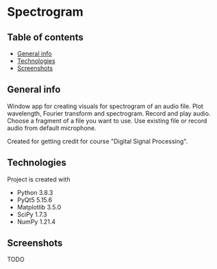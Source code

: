 # Spectrogram
## Table of contents
* [General info](#general-info)
* [Technologies](#technologies)
* [Screenshots](#screenshots)

## General info
Window app for creating visuals for spectrogram of an audio file.
Plot wavelength, Fourier transform and spectrogram.
Record and play audio. Choose a fragment of a file you want to use.
Use existing file or record audio from default microphone.

Created for getting credit for course "Digital Signal Processing".

## Technologies
Project is created with
* Python 3.8.3
* PyQt5 5.15.6
* Matplotlib 3.5.0
* SciPy 1.7.3
* NumPy 1.21.4

## Screenshots
TODO

